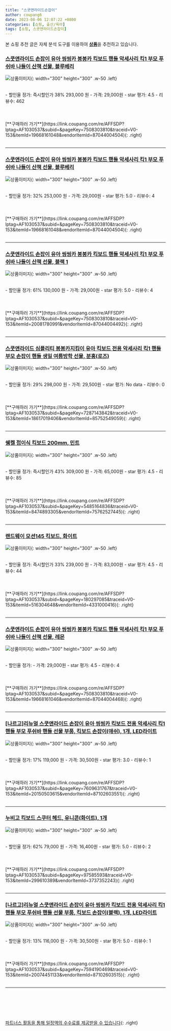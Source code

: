 ```yaml
---
title: "스쿳앤라이드손잡이"
author: coupang6
date: 2023-08-06 12:07:22 +0800
categories: [쇼핑, 출산/육아]
tags: [쇼핑, 스쿳앤라이드손잡이]
---
```


본 쇼핑 추천 글은 자체 분석 도구를 이용하여 [**상품**](https://link.coupang.com/a/bao1ui)을 추천하고 있습니다.

### [스쿳앤라이드 손잡이 유아 씽씽카 붕붕카 킥보드 핸들 악세사리 킥1 부모 푸쉬바 나들이 산책 선물, 블루베리](https://link.coupang.com/re/AFFSDP?lptag=AF1030537&subid=&pageKey=7508303810&traceid=V0-153&itemId=19668161048&vendorItemId=87044004504)

![상품이미지](https://thumbnail8.coupangcdn.com/thumbnails/remote/230x230ex/image/vendor_inventory/fce0/927c87f3d6196a12e4ef745d48b583eb1a9edf5afa8eccfe26f9c9969eb5.jpg){: width="300" height="300" .w-50 .left}


<br>
- 할인율 정가: 즉시할인가 38%  293,000   원
- 가격: 29,000원
- star 평가: 4.5
- 리뷰수: 462
<br>
<br>
<br>
<br>
[**구매하러 가기**](https://link.coupang.com/re/AFFSDP?lptag=AF1030537&subid=&pageKey=7508303810&traceid=V0-153&itemId=19668161048&vendorItemId=87044004504){: .right}
<br>
<br>

---

### [스쿳앤라이드 손잡이 유아 씽씽카 붕붕카 킥보드 핸들 악세사리 킥1 부모 푸쉬바 나들이 산책 선물, 블루베리](https://link.coupang.com/re/AFFSDP?lptag=AF1030537&subid=&pageKey=7508303810&traceid=V0-153&itemId=19668161048&vendorItemId=87044004504)

![상품이미지](https://thumbnail8.coupangcdn.com/thumbnails/remote/230x230ex/image/vendor_inventory/fce0/927c87f3d6196a12e4ef745d48b583eb1a9edf5afa8eccfe26f9c9969eb5.jpg){: width="300" height="300" .w-50 .left}


<br>
- 할인율 정가: 32%  253,000   원
- 가격: 29,000원
- star 평가: 5.0
- 리뷰수: 4
<br>
<br>
<br>
<br>
[**구매하러 가기**](https://link.coupang.com/re/AFFSDP?lptag=AF1030537&subid=&pageKey=7508303810&traceid=V0-153&itemId=19668161048&vendorItemId=87044004504){: .right}
<br>
<br>

---

### [스쿳앤라이드 손잡이 유아 씽씽카 붕붕카 킥보드 핸들 악세사리 킥1 부모 푸쉬바 나들이 산책 선물, 블랙 1](https://link.coupang.com/re/AFFSDP?lptag=AF1030537&subid=&pageKey=7508303810&traceid=V0-153&itemId=20081780991&vendorItemId=87044004492)

![상품이미지](https://thumbnail8.coupangcdn.com/thumbnails/remote/230x230ex/image/vendor_inventory/fce0/927c87f3d6196a12e4ef745d48b583eb1a9edf5afa8eccfe26f9c9969eb5.jpg){: width="300" height="300" .w-50 .left}


<br>
- 할인율 정가: 61%  130,000   원
- 가격: 29,000원
- star 평가: 5.0
- 리뷰수: 4
<br>
<br>
<br>
<br>
[**구매하러 가기**](https://link.coupang.com/re/AFFSDP?lptag=AF1030537&subid=&pageKey=7508303810&traceid=V0-153&itemId=20081780991&vendorItemId=87044004492){: .right}
<br>
<br>

---

### [스쿳앤라이드 심플리티 붕붕카지킴이 유아 킥보드 전용 악세사리 킥1 핸들 부모 손잡이 핸들 생일 여름방학 선물, 분홍(로즈)](https://link.coupang.com/re/AFFSDP?lptag=AF1030537&subid=&pageKey=7287143842&traceid=V0-153&itemId=18617019406&vendorItemId=85752549059)

![상품이미지](https://thumbnail8.coupangcdn.com/thumbnails/remote/230x230ex/image/vendor_inventory/5871/306e019d95e458d56e0ed4f3eee578b7e99f420063ee5646ddcb344cfeb0.png){: width="300" height="300" .w-50 .left}


<br>
- 할인율 정가: 29%  298,000   원
- 가격: 29,500원
- star 평가: No data
- 리뷰수: 0
<br>
<br>
<br>
<br>
[**구매하러 가기**](https://link.coupang.com/re/AFFSDP?lptag=AF1030537&subid=&pageKey=7287143842&traceid=V0-153&itemId=18617019406&vendorItemId=85752549059){: .right}
<br>
<br>

---

### [쉥켈 접이식 킥보드 200mm, 민트](https://link.coupang.com/re/AFFSDP?lptag=AF1030537&subid=&pageKey=5485164836&traceid=V0-153&itemId=8474893305&vendorItemId=75762527445)

![상품이미지](https://thumbnail6.coupangcdn.com/thumbnails/remote/230x230ex/image/retail/images/2021/05/10/11/9/a5146165-5093-4c5e-8b13-db718f5eb33c.jpg){: width="300" height="300" .w-50 .left}


<br>
- 할인율 정가: 즉시할인가 43%  309,000   원
- 가격: 65,000원
- star 평가: 4.5
- 리뷰수: 85
<br>
<br>
<br>
<br>
[**구매하러 가기**](https://link.coupang.com/re/AFFSDP?lptag=AF1030537&subid=&pageKey=5485164836&traceid=V0-153&itemId=8474893305&vendorItemId=75762527445){: .right}
<br>
<br>

---

### [랜드웨이 모션145 킥보드, 화이트](https://link.coupang.com/re/AFFSDP?lptag=AF1030537&subid=&pageKey=180297085&traceid=V0-153&itemId=516304648&vendorItemId=4331000416)

![상품이미지](https://thumbnail7.coupangcdn.com/thumbnails/remote/230x230ex/image/product/image/vendoritem/2019/06/25/4331000416/1455b5f7-104d-4bf1-a1bf-bf60f7e3c174.jpg){: width="300" height="300" .w-50 .left}


<br>
- 할인율 정가: 즉시할인가 33%  239,000   원
- 가격: 83,000원
- star 평가: 4.5
- 리뷰수: 44
<br>
<br>
<br>
<br>
[**구매하러 가기**](https://link.coupang.com/re/AFFSDP?lptag=AF1030537&subid=&pageKey=180297085&traceid=V0-153&itemId=516304648&vendorItemId=4331000416){: .right}
<br>
<br>

---

### [스쿳앤라이드 손잡이 유아 씽씽카 붕붕카 킥보드 핸들 악세사리 킥1 부모 푸쉬바 나들이 산책 선물, 레몬](https://link.coupang.com/re/AFFSDP?lptag=AF1030537&subid=&pageKey=7508303810&traceid=V0-153&itemId=19668161046&vendorItemId=87044004468)

![상품이미지](https://thumbnail8.coupangcdn.com/thumbnails/remote/230x230ex/image/vendor_inventory/fce0/927c87f3d6196a12e4ef745d48b583eb1a9edf5afa8eccfe26f9c9969eb5.jpg){: width="300" height="300" .w-50 .left}


<br>
- 할인율 정가: 
- 가격: 29,000원
- star 평가: 4.5
- 리뷰수: 4
<br>
<br>
<br>
<br>
[**구매하러 가기**](https://link.coupang.com/re/AFFSDP?lptag=AF1030537&subid=&pageKey=7508303810&traceid=V0-153&itemId=19668161046&vendorItemId=87044004468){: .right}
<br>
<br>

---

### [[나르고]리뉴얼 스쿳앤라이드 손잡이 유아 씽씽카 킥보드 전용 악세사리 킥1 핸들 부모 푸쉬바 핸들 선물 부품, 킥보드 손잡이(애쉬), 1개, LED라이트](https://link.coupang.com/re/AFFSDP?lptag=AF1030537&subid=&pageKey=7609631767&traceid=V0-153&itemId=20150503615&vendorItemId=87102603551)

![상품이미지](https://thumbnail10.coupangcdn.com/thumbnails/remote/230x230ex/image/vendor_inventory/df56/1f00952ce3c883a932924b07290d9840bee448e0cf07fcbb50880be28a23.jpg){: width="300" height="300" .w-50 .left}


<br>
- 할인율 정가: 17%  119,000   원
- 가격: 30,500원
- star 평가: 3.0
- 리뷰수: 1
<br>
<br>
<br>
<br>
[**구매하러 가기**](https://link.coupang.com/re/AFFSDP?lptag=AF1030537&subid=&pageKey=7609631767&traceid=V0-153&itemId=20150503615&vendorItemId=87102603551){: .right}
<br>
<br>

---

### [누비고 킥보드 스쿠터 헤드, 유니콘(화이트), 1개](https://link.coupang.com/re/AFFSDP?lptag=AF1030537&subid=&pageKey=97585593&traceid=V0-153&itemId=299610389&vendorItemId=3737352243)

![상품이미지](https://thumbnail7.coupangcdn.com/thumbnails/remote/230x230ex/image/product/image/vendoritem/2019/07/04/3737352243/12757817-0ec2-471c-8fb9-fce9d8247697.jpg){: width="300" height="300" .w-50 .left}


<br>
- 할인율 정가: 62%  79,000   원
- 가격: 16,400원
- star 평가: 5.0
- 리뷰수: 2
<br>
<br>
<br>
<br>
[**구매하러 가기**](https://link.coupang.com/re/AFFSDP?lptag=AF1030537&subid=&pageKey=97585593&traceid=V0-153&itemId=299610389&vendorItemId=3737352243){: .right}
<br>
<br>

---

### [[나르고]리뉴얼 스쿳앤라이드 손잡이 유아 씽씽카 킥보드 전용 악세사리 킥1 핸들 부모 푸쉬바 핸들 선물 부품, 킥보드 손잡이(블랙), 1개, LED라이트](https://link.coupang.com/re/AFFSDP?lptag=AF1030537&subid=&pageKey=7594190469&traceid=V0-153&itemId=20074451133&vendorItemId=87102603515)

![상품이미지](https://thumbnail10.coupangcdn.com/thumbnails/remote/230x230ex/image/vendor_inventory/df56/1f00952ce3c883a932924b07290d9840bee448e0cf07fcbb50880be28a23.jpg){: width="300" height="300" .w-50 .left}


<br>
- 할인율 정가: 13%  116,000   원
- 가격: 30,500원
- star 평가: 5.0
- 리뷰수: 1
<br>
<br>
<br>
<br>
[**구매하러 가기**](https://link.coupang.com/re/AFFSDP?lptag=AF1030537&subid=&pageKey=7594190469&traceid=V0-153&itemId=20074451133&vendorItemId=87102603515){: .right}
<br>
<br>

---
<br><br><br><br><br> [파트너스 활동을 통해 일정액의 수수료를 제공받을 수 있습니다](https://link.coupang.com/a/bao1ui){: .right}